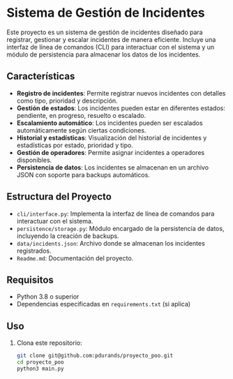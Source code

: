 # Sistema de Gestión de Incidentes

Este proyecto es un sistema de gestión de incidentes diseñado para registrar, gestionar y escalar incidentes de manera eficiente. Incluye una interfaz de línea de comandos (CLI) para interactuar con el sistema y un módulo de persistencia para almacenar los datos de los incidentes.

## Características

- **Registro de incidentes**: Permite registrar nuevos incidentes con detalles como tipo, prioridad y descripción.
- **Gestión de estados**: Los incidentes pueden estar en diferentes estados: pendiente, en progreso, resuelto o escalado.
- **Escalamiento automático**: Los incidentes pueden ser escalados automáticamente según ciertas condiciones.
- **Historial y estadísticas**: Visualización del historial de incidentes y estadísticas por estado, prioridad y tipo.
- **Gestión de operadores**: Permite asignar incidentes a operadores disponibles.
- **Persistencia de datos**: Los incidentes se almacenan en un archivo JSON con soporte para backups automáticos.

## Estructura del Proyecto

- `cli/interface.py`: Implementa la interfaz de línea de comandos para interactuar con el sistema.
- `persistence/storage.py`: Módulo encargado de la persistencia de datos, incluyendo la creación de backups.
- `data/incidents.json`: Archivo donde se almacenan los incidentes registrados.
- `Readme.md`: Documentación del proyecto.

## Requisitos

- Python 3.8 o superior
- Dependencias especificadas en `requirements.txt` (si aplica)

## Uso

1. Clona este repositorio:
   ```bash
   git clone git@github.com:pdurands/proyecto_poo.git
   cd proyecto_poo
   python3 main.py